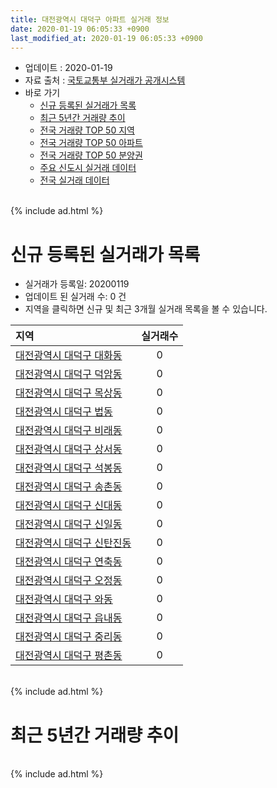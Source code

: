 ```yaml
---
title: 대전광역시 대덕구 아파트 실거래 정보
date: 2020-01-19 06:05:33 +0900
last_modified_at: 2020-01-19 06:05:33 +0900
---
```


* 업데이트 : 2020-01-19
* 자료 출처 : [국토교통부 실거래가 공개시스템](http://rt.molit.go.kr)
* 바로 가기
    * [신규 등록된 실거래가 목록](#신규-등록된-실거래가-목록)
    * [최근 5년간 거래량 추이](#최근-5년간-거래량-추이)
    * [전국 거래량 TOP 50 지역](https://apt-info.github.io/apt-trade-info/최근-3개월-전국에서-가장-거래가-많이-발생한-지역)
    * [전국 거래량 TOP 50 아파트](https://apt-info.github.io/apt-trade-info/최근-3개월-전국에서-가장-거래가-많이-발생한-아파트)
    * [전국 거래량 TOP 50 분양권](https://apt-info.github.io/apt-trade-info/최근-3개월-전국에서-가장-거래가-많이-발생한-분양권)
    * [주요 신도시 실거래 데이터](https://apt-info.github.io/apt-trade-info/주요-신도시)
    * [전국 실거래 데이터](https://apt-info.github.io/apt-trade-info/전국)

<br>
{% include ad.html %}
<br>

# 신규 등록된 실거래가 목록
* 실거래가 등록일: 20200119
* 업데이트 된 실거래 수: 0 건
* 지역을 클릭하면 신규 및 최근 3개월 실거래 목록을 볼 수 있습니다.


|지역|실거래수|
|:---|:---:|
|[대전광역시 대덕구 대화동](https://apt-info.github.io/apt-trade-info/대전광역시-대덕구-대화동)|0|
|[대전광역시 대덕구 덕암동](https://apt-info.github.io/apt-trade-info/대전광역시-대덕구-덕암동)|0|
|[대전광역시 대덕구 목상동](https://apt-info.github.io/apt-trade-info/대전광역시-대덕구-목상동)|0|
|[대전광역시 대덕구 법동](https://apt-info.github.io/apt-trade-info/대전광역시-대덕구-법동)|0|
|[대전광역시 대덕구 비래동](https://apt-info.github.io/apt-trade-info/대전광역시-대덕구-비래동)|0|
|[대전광역시 대덕구 상서동](https://apt-info.github.io/apt-trade-info/대전광역시-대덕구-상서동)|0|
|[대전광역시 대덕구 석봉동](https://apt-info.github.io/apt-trade-info/대전광역시-대덕구-석봉동)|0|
|[대전광역시 대덕구 송촌동](https://apt-info.github.io/apt-trade-info/대전광역시-대덕구-송촌동)|0|
|[대전광역시 대덕구 신대동](https://apt-info.github.io/apt-trade-info/대전광역시-대덕구-신대동)|0|
|[대전광역시 대덕구 신일동](https://apt-info.github.io/apt-trade-info/대전광역시-대덕구-신일동)|0|
|[대전광역시 대덕구 신탄진동](https://apt-info.github.io/apt-trade-info/대전광역시-대덕구-신탄진동)|0|
|[대전광역시 대덕구 연축동](https://apt-info.github.io/apt-trade-info/대전광역시-대덕구-연축동)|0|
|[대전광역시 대덕구 오정동](https://apt-info.github.io/apt-trade-info/대전광역시-대덕구-오정동)|0|
|[대전광역시 대덕구 와동](https://apt-info.github.io/apt-trade-info/대전광역시-대덕구-와동)|0|
|[대전광역시 대덕구 읍내동](https://apt-info.github.io/apt-trade-info/대전광역시-대덕구-읍내동)|0|
|[대전광역시 대덕구 중리동](https://apt-info.github.io/apt-trade-info/대전광역시-대덕구-중리동)|0|
|[대전광역시 대덕구 평촌동](https://apt-info.github.io/apt-trade-info/대전광역시-대덕구-평촌동)|0|


<br>
{% include ad.html %}
<br>

# 최근 5년간 거래량 추이


<div style="width:100%;">
    <canvas id="deal_progress" height="200"></canvas>
</div>

<script>
new Chart(document.getElementById("deal_progress"), {
    type: 'line',
    data: {
        labels: ['201501','201502','201503','201504','201505','201506','201507','201508','201509','201510','201511','201512','201601','201602','201603','201604','201605','201606','201607','201608','201609','201610','201611','201612','201701','201702','201703','201704','201705','201706','201707','201708','201709','201710','201711','201712','201801','201802','201803','201804','201805','201806','201807','201808','201809','201810','201811','201812','201901','201902','201903','201904','201905','201906','201907','201908','201909','201910','201911','201912','202001'],
        datasets: [{
            label: '매매',
            pointRadius: 1,
            data: [223, 164, 313, 243, 194, 194, 218, 177, 201, 231, 190, 159, 151, 138, 196, 197, 174, 174, 202, 185, 177, 231, 196, 143, 155, 215, 239, 190, 224, 247, 180, 189, 156, 159, 149, 127, 171, 172, 218, 157, 125, 145, 107, 113, 107, 150, 244, 198, 147, 140, 152, 151, 386, 184, 215, 288, 321, 326, 360, 286, 77],
            borderColor: "rgba(255, 201, 14, 1)",
            backgroundColor: "rgba(255, 201, 14, 0.5)",
            fill: false,
            lineTension: 0
        },{
            label: '전월세',
            pointRadius: 1,
            data: [167, 128, 208, 139, 124, 121, 139, 142, 111, 157, 121, 130, 148, 146, 149, 112, 136, 103, 113, 106, 108, 126, 120, 118, 100, 143, 144, 123, 104, 128, 93, 85, 100, 112, 136, 117, 136, 134, 146, 106, 102, 97, 81, 83, 98, 124, 97, 89, 120, 103, 126, 108, 99, 106, 96, 93, 94, 117, 120, 117, 23],
            borderColor: "rgba(0, 141, 185, 1)",
            backgroundColor: "rgba(0, 141, 185, 0.5)",
            fill: false,
            lineTension: 0
        }
        ]
    },
    options: {
        responsive: true,
        title: {
            display: false
        },
        tooltips: {
            mode: 'index',
            intersect: false
        },
        hover: {
            mode: 'nearest',
            intersect: true
        },
        scales: {
            xAxes: [{
                display: true,
                scaleLabel: {
                    display: true,
                    labelString: '년/월'
                }
            }],
            yAxes: [{
                display: true,
                ticks: {
                    suggestedMin: 0,
                },
                scaleLabel: {
                    display: true,
                    labelString: '실거래 수'
                }
            }]
        }
    }
});

</script>


<br>
{% include ad.html %}
<br>


